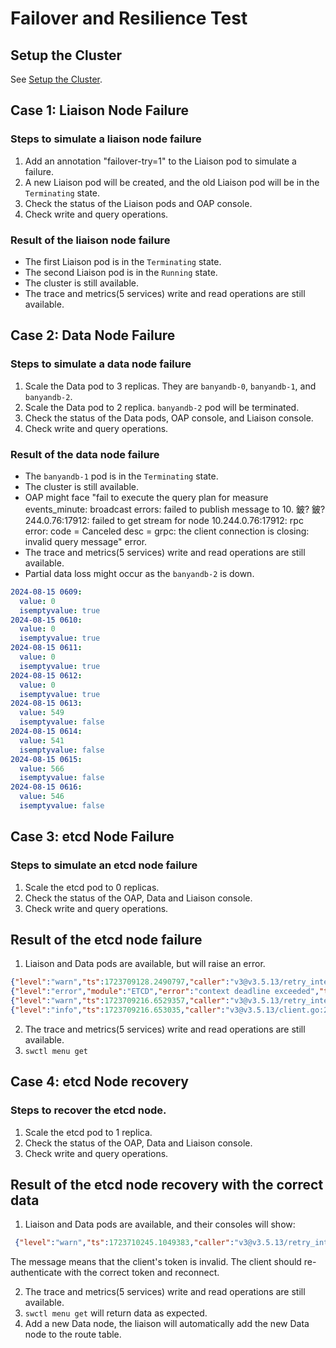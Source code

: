﻿# Failover and Resilience Test

## Setup the Cluster

See [Setup the Cluster](setup.md).

## Case 1: Liaison Node Failure

### Steps to simulate a liaison node failure

1. Add an annotation "failover-try=1" to the Liaison pod to simulate a failure.
2. A new Liaison pod will be created, and the old Liaison pod will be in the `Terminating` state.
3. Check the status of the Liaison pods and OAP console.
4. Check write and query operations.

### Result of the liaison node failure

- The first Liaison pod is in the `Terminating` state.
- The second Liaison pod is in the `Running` state.
- The cluster is still available.
- The trace and metrics(5 services) write and read operations are still available.

## Case 2: Data Node Failure

### Steps to simulate a data node failure

1. Scale the Data pod to 3 replicas. They are `banyandb-0`, `banyandb-1`, and `banyandb-2`.
2. Scale the Data pod to 2 replica. `banyandb-2` pod will be terminated.
3. Check the status of the Data pods, OAP console, and Liaison console.
4. Check write and query operations.

### Result of the data node failure

- The `banyandb-1` pod is in the `Terminating` state.
- The cluster is still available.
- OAP might face "fail to execute the query plan for measure events_minute: broadcast errors: failed to publish message to 10. 鈹?
鈹?244.0.76:17912: failed to get stream for node 10.244.0.76:17912: rpc error: code = Canceled desc = grpc: the client connection is closing: invalid query message" error.
- The trace and metrics(5 services) write and read operations are still available.
- Partial data loss might occur as the `banyandb-2` is down.

```yaml
2024-08-15 0609:
  value: 0
  isemptyvalue: true
2024-08-15 0610:
  value: 0
  isemptyvalue: true
2024-08-15 0611:
  value: 0
  isemptyvalue: true
2024-08-15 0612:
  value: 0
  isemptyvalue: true
2024-08-15 0613:
  value: 549
  isemptyvalue: false
2024-08-15 0614:
  value: 541
  isemptyvalue: false
2024-08-15 0615:
  value: 566
  isemptyvalue: false
2024-08-15 0616:
  value: 546
  isemptyvalue: false
```

## Case 3: etcd Node Failure

### Steps to simulate an etcd node failure

1. Scale the etcd pod to 0 replicas.
2. Check the status of the OAP, Data and Liaison console.
3. Check write and query operations.

## Result of the etcd node failure

1. Liaison and Data pods are available, but will raise an error.

```json
{"level":"warn","ts":1723709128.2490797,"caller":"v3@v3.5.13/retry_interceptor.go:62","msg":"retrying of unary invoker failed","target":"etcd-endpoints://0xc00049e1e0/failover-test-etcd-0.failover-test-etcd-headless.default:2379","attempt":0,"error":"rpc error: code = DeadlineExceeded desc = latest balancer error: last connection error: connection error: desc = \"transport: Error while dialing: dial tcp 10.96.126.15:2379: connect: connection refused\""}
{"level":"error","module":"ETCD","error":"context deadline exceeded","time":"2024-08-15T08:05:28Z","message":"failed to revoke lease 8287064579165108153"}                                                                                                                            
{"level":"warn","ts":1723709216.6529357,"caller":"v3@v3.5.13/retry_interceptor.go:62","msg":"retrying of unary invoker failed","target":"etcd-endpoints://0xc00049e1e0/failover-test-etcd-0.failover-test-etcd-headless.default:2379","attempt":0,"error":"rpc error: code = DeadlineExceeded desc = latest balancer error: last connection error: connection error: desc = \"transport: Error while dialing: dial tcp: lookup failover-test-etcd-0.failover-test-etcd-headless.default.svc.cluster.local on 10.96.0.10:53: no such host\""}
{"level":"info","ts":1723709216.653035,"caller":"v3@v3.5.13/client.go:210","msg":"Auto sync endpoints failed.","error":"context deadline exceeded"} 
```

2. The trace and metrics(5 services) write and read operations are still available.
3. `swctl menu get`

## Case 4: etcd Node recovery

### Steps to recover the etcd node.

1. Scale the etcd pod to 1 replica.
2. Check the status of the OAP, Data and Liaison console.
3. Check write and query operations.

## Result of the etcd node recovery with the correct data

1. Liaison and Data pods are available, and their consoles will show:

```json
 {"level":"warn","ts":1723710245.1049383,"caller":"v3@v3.5.13/retry_interceptor.go:62","msg":"retrying of unary invoker failed","target":"etcd-endpoints://0xc00049e1e0/failover-test-etcd-0.failover-test-etcd-headless.default:2379","attempt":0,"error":"rpc error: code = Unauthenticated desc = etcdserver: invalid auth token"} 
```

The message means that the client's token is invalid. The client should re-authenticate with the correct token and reconnect.

2. The trace and metrics(5 services) write and read operations are still available.
3. `swctl menu get` will return data as expected.
4. Add a new Data node, the liaison will automatically add the new Data node to the route table.
